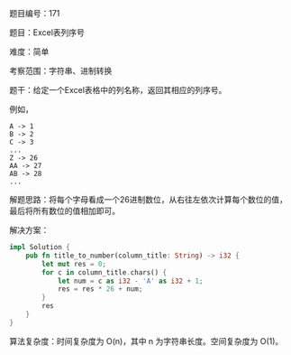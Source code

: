 题目编号：171

题目：Excel表列序号

难度：简单

考察范围：字符串、进制转换

题干：给定一个Excel表格中的列名称，返回其相应的列序号。

例如，

    A -> 1
    B -> 2
    C -> 3
    ...
    Z -> 26
    AA -> 27
    AB -> 28 
    ...

解题思路：将每个字母看成一个26进制数位，从右往左依次计算每个数位的值，最后将所有数位的值相加即可。

解决方案：

```rust
impl Solution {
    pub fn title_to_number(column_title: String) -> i32 {
        let mut res = 0;
        for c in column_title.chars() {
            let num = c as i32 - 'A' as i32 + 1;
            res = res * 26 + num;
        }
        res
    }
}
```

算法复杂度：时间复杂度为 O(n)，其中 n 为字符串长度。空间复杂度为 O(1)。